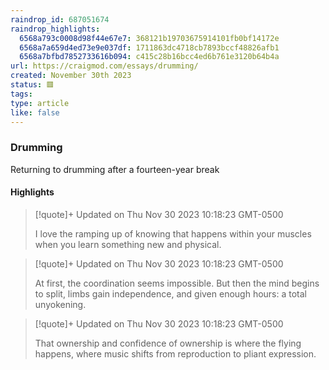 ```yaml
---
raindrop_id: 687051674
raindrop_highlights:
  6568a793c0008d98f44e67e7: 368121b19703675914101fb0bf14172e
  6568a7a659d4ed73e9e037df: 1711863dc4718cb7893bccf48826afb1
  6568a7bfbd7852733616b094: c415c28b16bcc4ed6b761e3120b64b4a
url: https://craigmod.com/essays/drumming/
created: November 30th 2023
status: 🟥
tags:
type: article
like: false
---
```



### Drumming

Returning to drumming after a fourteen-year break

#### Highlights

> [!quote]+ Updated on Thu Nov 30 2023 10:18:23 GMT-0500
>
> I love the ramping up of knowing that happens within your muscles when you learn something new and physical.

> [!quote]+ Updated on Thu Nov 30 2023 10:18:23 GMT-0500
>
> At first, the coordination seems impossible. But then the mind begins to split, limbs gain independence, and given enough hours: a total unyokening.

> [!quote]+ Updated on Thu Nov 30 2023 10:18:23 GMT-0500
>
> That ownership and confidence of ownership is where the flying happens, where music shifts from reproduction to pliant expression.
